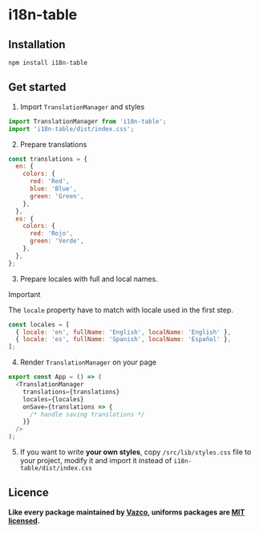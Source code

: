 # i18n-table

## Installation

```
npm install i18n-table
```

## Get started

1. Import `TranslationManager` and styles

```js
import TranslationManager from 'i18n-table';
import 'i18n-table/dist/index.css';
```

2. Prepare translations

```js
const translations = {
  en: {
    colors: {
      red: 'Red',
      blue: 'Blue',
      green: 'Green',
    },
  },
  es: {
    colors: {
      red: 'Rojo',
      green: 'Verde',
    },
  },
};
```

3. Prepare locales with full and local names.

> [!IMPORTANT]
> The `locale` property have to match with locale used in the first step.

```js
const locales = [
  { locale: 'en', fullName: 'English', localName: 'English' },
  { locale: 'es', fullName: 'Spanish', localName: 'Español' },
];
```

4. Render `TranslationManager` on your page

```js
export const App = () => (
  <TranslationManager
    translations={translations}
    locales={locales}
    onSave={translations => {
      /* handle saving translations */
    }}
  />
);
```

5. If you want to write **your own styles**, copy `/src/lib/styles.css` file to your project, modify it and import it instead of `i18n-table/dist/index.css`

## Licence

**Like every package maintained by [Vazco](https://vazco.eu/), uniforms packages are [MIT licensed](https://github.com/vazco/i18n-table/blob/master/LICENSE).**
